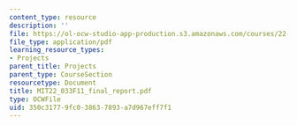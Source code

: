 ```yaml
---
content_type: resource
description: ''
file: https://ol-ocw-studio-app-production.s3.amazonaws.com/courses/22-033-nuclear-systems-design-project-fall-2011/350c31779fc038637893a7d967eff7f1_MIT22_033F11_final_report.pdf
file_type: application/pdf
learning_resource_types:
- Projects
parent_title: Projects
parent_type: CourseSection
resourcetype: Document
title: MIT22_033F11_final_report.pdf
type: OCWFile
uid: 350c3177-9fc0-3863-7893-a7d967eff7f1
---
```

